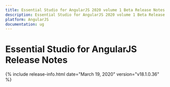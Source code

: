 ```yaml
---
title: Essential Studio for AngularJS 2020 volume 1 Beta Release Notes  
description: Essential Studio for AngularJS 2020 volume 1 Beta Release Notes  
platform: AngularJS
documentation: ug
---
```


# Essential Studio for AngularJS  Release Notes  

{% include release-info.html date="March 19, 2020"  version="v18.1.0.36" %} 







